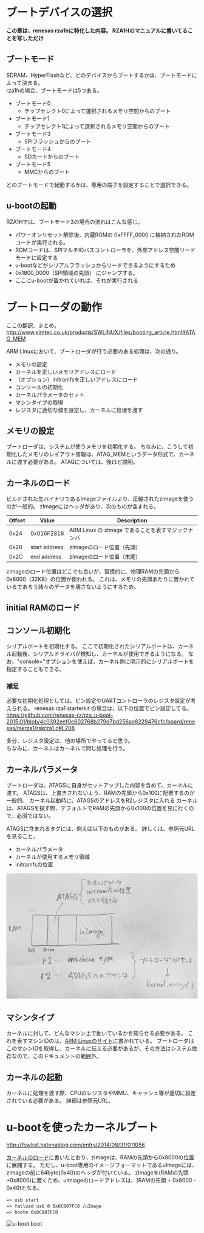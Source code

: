 # ブートデバイスの選択
**この章は、renesas rza1hに特化した内容。
RZA1Hのマニュアルに書いてることを写しただけ**

## ブートモード

SDRAM、HyperFlashなど、どのデバイスからブートするかは、ブートモードによって決まる。  
rza1hの場合、ブートモードは5つある。
* ブートモード0
  * チップセレクト0によって選択されるメモリ空間からのブート
* ブートモード1
  * チップセレクト1によって選択されるメモリ空間からのブート
* ブートモード3
  * SPIフラッシュからのブート
* ブートモード4
  * SDカードからのブート
* ブートモード5
  * MMCからのブート
  
どのブートモードで起動するかは、専用の端子を設定することで選択できる。

## u-bootの起動
RZA1Hでは、ブートモード3の場合の流れはこんな感じ。

* パワーオンリセット解除後、内蔵ROMの 0xFFFF_0000 に格納されたROMコードが実行される。
* ROMコードは、SPIマルチIOバスコントローラを、外部アドレス空間リードモードに設定する
 * u-bootなどがシリアルフラッシュからリードできるようにするため
* 0x1800_0000（SPI領域の先頭） にジャンプする。
 * ここにu-bootが置かれていれば、それが実行される


# ブートローダの動作
ここの翻訳、まとめ。  
http://www.simtec.co.uk/products/SWLINUX/files/booting_article.html#ATAG_MEM  

ARM Linuxにおいて、ブートローダが行う必要のある処理は、次の通り。
* メモリの設定
* カーネルを正しいメモリアドレスにロード
* （オプション）initramfsを正しいアドレスにロード
* コンソールの初期化
* カーネルパラメータのセット
* マシンタイプの取得
* レジスタに適切な値を設定し、カーネルに処理を渡す

## メモリの設定
ブートローダは、システムが使うメモリを初期化する。
ちなみに、こうして初期化したメモリのレイアウト情報は、ATAG_MEMというデータ形式で、カーネルに渡す必要がある。
ATAGについては、後ほど説明。

## カーネルのロード
ビルドされた生バイナリであるImageファイルより、圧縮されたzImageを使うのが一般的。
zImageにはヘッダがあり、次のものが含まれる。  

| Offset | Value | Description |
| ---- | ---- | ---- |
| 0x24 | 0x016F2818 | ARM Linux の zImage であることを表すマジックナンバ |
| 0x28 | start address | zImageのロード位置（先頭） |
| 0x2C | end address | zImageのロード位置（末尾） |

zImageのロード位置はどこでも良いが、習慣的に、物理RAMの先頭から0x8000（32KB）の位置が使われる。
これは、メモリの先頭あたりに置かれているであろう諸々のデータを壊さないようにするため。

## initial RAMのロード

## コンソール初期化
シリアルポートを初期化する。
ここで初期化されたシリアルポートは、カーネル起動後、シリアルドライバが検知し、カーネルが使用できるようになる。
なお、"console="オプションを使えば、カーネル側に明示的にシリアルポートを指定することもできる。

### 補足
必要な初期化処理としては、ピン設定やUARTコントローラのレジスタ設定が考えられる。
renesas rza1 starterkit の場合は、以下の位置でピン設定してる。  
https://github.com/renesas-rz/rza_u-boot-2015.01/blob/4c0392eef0e602768b279d7bd256ae8229476cfc/board/renesas/rskrza1/rskrza1.c#L208

多分、レジスタ設定は、他の場所でやってると思う。  
ちなみに、カーネルはカーネルで同じ処理を行う。


## カーネルパラメータ
ブートローダは、ATAGSに自身がセットアップした内容を含めて、カーネルに渡す。
ATAGSは、上書きされないよう、RAMの先頭から0x100に配置するのが一般的。
カーネル起動時に、ATAGSのアドレスをR2レジスタに入れる
カーネルは、ATAGSを探す際、デフォルトでRAMの先頭から0x100の位置を見に行くので、必須ではない。

ATAGSに含まれるタグには、例えば以下のものがある。
詳しくは、参照元URLを見ること。
* カーネルパラメータ
* カーネルが使用するメモリ領域
* initramfsの位置

![atags](https://github.com/mozomozo101/kernel_docs/blob/master/images/IMG_1141.jpg)

## マシンタイプ
カーネルに対して、どんなマシン上で動いているかを知らせる必要がある。
これを表すマシンIDのは、[ARM Linuxのサイト](http://www.arm.linux.org.uk/developer/machines/)に書かれている。
ブートローダはこのマシンIDを取得し、カーネルに伝える必要があるが、その方法はシステム依存なので、このドキュメントの範囲外。

## カーネルの起動
カーネルに処理を渡す際、CPUのレジスタやMMU、キャッシュ等が適切に設定されている必要がある。
詳細は参照元URL。


# u-bootを使ったカーネルブート
http://fowlrat.hatenablog.com/entry/2014/08/31/011056

[カーネルのロード](#カーネルのロード)に書いたとおり、zImageは、RAMの先頭から0x8000の位置に展開する。
ただし、u-boot専用のイメージフォーマットであるuImageには、zImageの前に64byte(0x40)のヘッダが付いている。
zImageを(RAMの先頭+0x8000)に置くため、uImiageのロードアドレスは、(RAMの先頭 + 0x8000 - 0x40)となる。

```
=> usb start
=> fatload usb 0 0x0C007FC0 /uImage
=> bootm 0x0C007FC0
```
![u-boot boot](https://github.com/mozomozo101/tech_memo/blob/master/images/IMG_1142.jpg)



